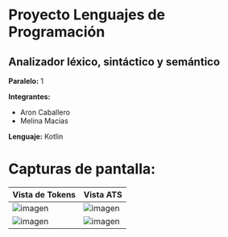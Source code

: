 
# **Proyecto Lenguajes de Programación**
## **Analizador léxico, sintáctico y semántico** 

**Paralelo:** 1

**Integrantes:**
 - Aron Caballero
 - Melina Macias 
 
**Lenguaje:** Kotlin

# Capturas de pantalla:

Vista de Tokens | Vista ATS
--|--|
![imagen](https://user-images.githubusercontent.com/64220591/125212819-84ae5280-e275-11eb-94fc-8c2c48c61dcb.png) | ![imagen](https://user-images.githubusercontent.com/64220591/125213079-d4d9e480-e276-11eb-8c5d-28afca01a511.png)
![imagen](https://user-images.githubusercontent.com/64220591/125213145-fd61de80-e276-11eb-93b0-1e1f4b0d0da3.png) |  ![imagen](https://user-images.githubusercontent.com/64220591/125213365-bf18ef00-e277-11eb-9654-ae2020bfae0b.png)
